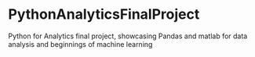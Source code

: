 # PythonAnalyticsFinalProject
Python for Analytics final project, showcasing Pandas and matlab for data analysis and beginnings of machine learning
